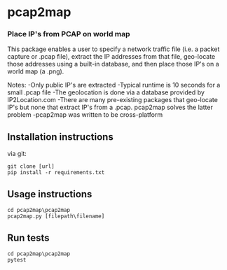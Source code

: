 # pcap2map
### Place IP's from PCAP on world map

This package enables a user to specify a network traffic file (i.e. a packet capture or .pcap file), extract the IP addresses from that file, geo-locate those addresses using a built-in database, and then place those IP's on a world map (a .png).

Notes:
-Only public IP's are extracted
-Typical runtime is 10 seconds for a small .pcap file
-The geolocation is done via a database provided by IP2Location.com
-There are many pre-existing packages that geo-locate IP's but none that extract IP's from a .pcap. pcap2map solves the latter problem
-pcap2map was written to be cross-platform

## Installation instructions

via git:
```
git clone [url]
pip install -r requirements.txt
```

## Usage instructions
```
cd pcap2map\pcap2map
pcap2map.py [filepath\filename]
```

## Run tests
```
cd pcap2map\pcap2map
pytest
```

